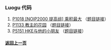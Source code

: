 ### Luogu 代码

1. [P1018 [NOIP2000 提高组] 乘积最大](https://coderbreakplus.github.io/website/mycode/Luogu/P1018/) （[题目链接](https://www.luogu.com.cn/problem/P1018)）
2. [P1133	教主的花园](https://coderbreakplus.github.io/website/mycode/Luogu/P1133/) （[题目链接](https://www.luogu.com.cn/problem/P1133)）
3. [P5151 HKE与他的小朋友](https://coderbreakplus.github.io/website/mycode/Luogu/P5151/) （[题目链接](https://www.luogu.com.cn/problem/P5151)）

#### [返回上一页](https://coderbreakplus.github.io/website/mycode/)
